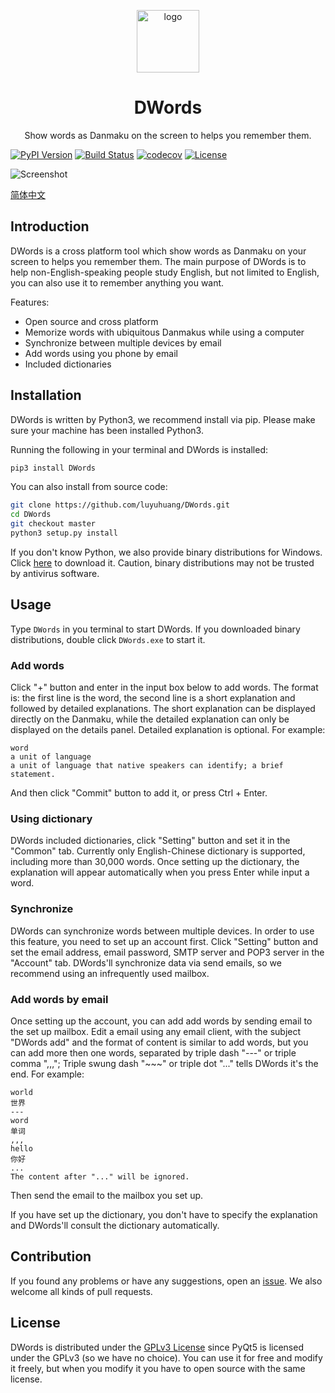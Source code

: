 <p align="center"><img src="logo.svg" alt="logo" width="100"></p>
<h1 align="center">DWords</h1>
<p align="center">Show words as Danmaku on the screen to helps you remember them.</p>

[![PyPI Version](https://img.shields.io/pypi/v/DWords.svg)](https://pypi.org/project/DWords/)
[![Build Status](https://api.travis-ci.org/luyuhuang/DWords.svg?branch=dev)](https://travis-ci.org/luyuhuang/DWords)
[![codecov](https://codecov.io/gh/luyuhuang/DWords/branch/dev/graph/badge.svg)](https://codecov.io/gh/luyuhuang/DWords)
[![License](https://img.shields.io/github/license/luyuhuang/DWords)](https://github.com/luyuhuang/DWords/blob/dev/LICENSE)

![Screenshot](screenshot.png)

[简体中文](README_cn.md)

## Introduction

DWords is a cross platform tool which show words as Danmaku on your screen to helps you remember them. The main purpose of DWords is to help non-English-speaking people study English, but not limited to English, you can also use it to remember anything you want.

Features:

- Open source and cross platform
- Memorize words with ubiquitous Danmakus while using a computer
- Synchronize between multiple devices by email
- Add words using you phone by email
- Included dictionaries

## Installation

DWords is written by Python3, we recommend install via pip. Please make sure your machine has been installed Python3.

Running the following in your terminal and DWords is installed:

```sh
pip3 install DWords
```

You can also install from source code:

```sh
git clone https://github.com/luyuhuang/DWords.git
cd DWords
git checkout master
python3 setup.py install
```

If you don't know Python, we also provide binary distributions for Windows. Click [here](https://github.com/luyuhuang/DWords/releases) to download it. Caution, binary distributions may not be trusted by antivirus software.

## Usage

Type `DWords` in you terminal to start DWords. If you downloaded binary distributions, double click `DWords.exe` to start it.

### Add words

Click "+" button and enter in the input box below to add words. The format is: the first line is the word, the second line is a short explanation and followed by detailed explanations. The short explanation can be displayed directly on the Danmaku, while the detailed explanation can only be displayed on the details panel. Detailed explanation is optional. For example:

```
word
a unit of language
a unit of language that native speakers can identify; a brief statement.
```

And then click "Commit" button to add it, or press Ctrl + Enter.

### Using dictionary

DWords included dictionaries, click "Setting" button and set it in the "Common" tab. Currently only English-Chinese dictionary is supported, including more than 30,000 words. Once setting up the dictionary, the explanation will appear automatically when you press Enter while input a word.

### Synchronize

DWords can synchronize words between multiple devices. In order to use this feature, you need to set up an account first. Click "Setting" button and set the email address, email password, SMTP server and POP3 server in the "Account" tab. DWords'll synchronize data via send emails, so we recommend using an infrequently used mailbox.

### Add words by email

Once setting up the account, you can add add words by sending email to the set up mailbox. Edit a email using any email client, with the subject "DWords add" and the format of content is similar to add words, but you can add more then one words, separated by triple dash "---" or triple comma ",,,"; Triple swung dash "~~~" or triple dot "..." tells DWords it's the end. For example:

```
world
世界
---
word
单词
,,,
hello
你好
...
The content after "..." will be ignored.
```

Then send the email to the mailbox you set up.

If you have set up the dictionary, you don't have to specify the explanation and DWords'll consult the dictionary automatically.

## Contribution

If you found any problems or have any suggestions, open an [issue](https://github.com/luyuhuang/DWords/issues). We also welcome all kinds of pull requests.

## License

DWords is distributed under the [GPLv3 License](https://github.com/luyuhuang/DWords/blob/dev/LICENSE) since PyQt5 is licensed under the GPLv3 (so we have no choice). You can use it for free and modify it freely, but when you modify it you have to open source with the same license.
